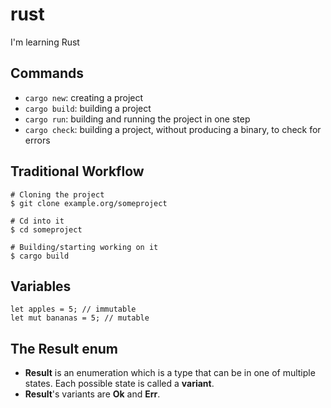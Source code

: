 # rust
I'm learning Rust

## Commands

- `cargo new`: creating a project
- `cargo build`: building a project
- `cargo run`: building and running the project in one step
- `cargo check`: building a project, without producing a binary, to check for
  errors

## Traditional Workflow

```
# Cloning the project
$ git clone example.org/someproject

# Cd into it
$ cd someproject

# Building/starting working on it
$ cargo build
```

## Variables

```
let apples = 5; // immutable
let mut bananas = 5; // mutable
```

## The **Result** enum

- **Result** is an enumeration which is a type that can be in one of multiple
  states. Each possible state is called a **variant**.
- **Result**'s variants are __Ok__ and __Err__.


